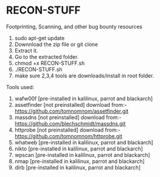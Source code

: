 # RECON-STUFF
Footprinting, Scanning, and other bug bounty resources


1. sudo apt-get update 
2. Downnload the zip file  or git clone 
3. Extract it.
4. Go to the extracted folder.
5. chmod +x RECON-STUFF.sh
7. ./RECON-STUFF.sh
8. make sure 2,3,4 tools are downloads/install in root folder.


Tools used:
1. wafw00f      [pre-installed in kalilinux, parrot and blackarch]
2. assetfinder  [not preinstalled]   download from:-  https://github.com/tomnomnom/assetfinder.git
3. massdns      [not preinstalled]   download from:- https://github.com/blechschmidt/massdns.git
4. httprobe     [not preinstalled]   download from:-  https://github.com/tomnomnom/httprobe.git
5. whatweb      [pre-installed in kalilinux, parrot and blackarch]
6. nikto        [pre-installed in kalilinux, parrot and blackarch]
7. wpscan       [pre-installed in kalilinux, parrot and blackarch]
8. nmap         [pre-installed in kalilinux, parrot and blackarch]
9. dirb         [pre-installed in kalilinux, parrot and blackarch]




